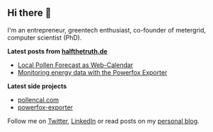 ## Hi there 👋

I'm an entrepreneur, greentech enthusiast, co-founder of metergrid, computer scientist (PhD).

**Latest posts from [halfthetruth.de](https://halfthetruth.de)**
- [Local Pollen Forecast as Web-Calendar](https://halfthetruth.de/2024/05/17/pollencal/)
- [Monitoring energy data with the Powerfox Exporter](https://halfthetruth.de/2024/02/07/powerfox-exporter/)

**Latest side projects**
- [pollencal.com](https://pollencal.com)
- [powerfox-exporter](https://github.com/martinlowinski/powerfox-exporter)

Follow me on [Twitter](https://twitter.com/molowinski), [LinkedIn](https://www.linkedin.com/in/molowinski/) or read posts on my [personal blog](https://halfthetruth.de).

<!--
**martinlowinski/martinlowinski** is a ✨ _special_ ✨ repository because its `README.md` (this file) appears on your GitHub profile.

Here are some ideas to get you started:

- 🔭 I’m currently working on ...
- 🌱 I’m currently learning ...
- 👯 I’m looking to collaborate on ...
- 🤔 I’m looking for help with ...
- 💬 Ask me about ...
- 📫 How to reach me: ...
- 😄 Pronouns: ...
- ⚡ Fun fact: ...
-->
